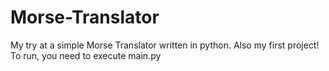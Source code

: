 # Morse-Translator
My try at a simple Morse Translator written in python. Also my first project!
To run, you need to execute main.py
